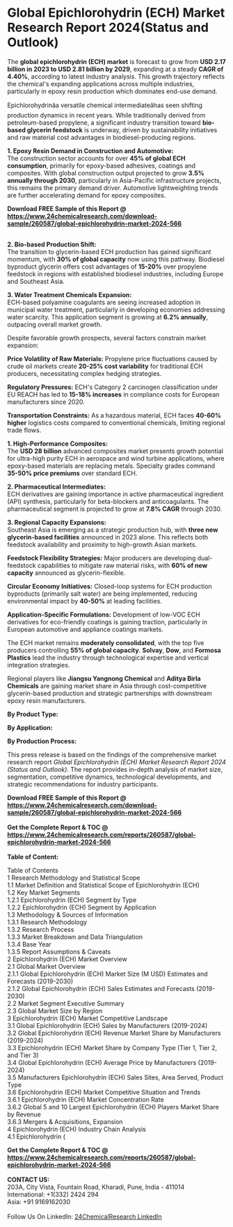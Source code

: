 <h1>Global Epichlorohydrin (ECH) Market Research Report 2024(Status and Outlook)</h1><p>The <strong>global epichlorohydrin (ECH) market</strong> is forecast to grow from <strong>USD 2.17 billion in 2023 to USD 2.81 billion by 2029</strong>, expanding at a steady <strong>CAGR of 4.40%</strong>, according to latest industry analysis. This growth trajectory reflects the chemical's expanding applications across multiple industries, particularly in epoxy resin production which dominates end-use demand.</p><p>Epichlorohydrinâa versatile chemical intermediateâhas seen shifting production dynamics in recent years. While traditionally derived from petroleum-based propylene, a significant industry transition toward <strong>bio-based glycerin feedstock</strong> is underway, driven by sustainability initiatives and raw material cost advantages in biodiesel-producing regions.</p><p><strong>1. Epoxy Resin Demand in Construction and Automotive:</strong><br>
The construction sector accounts for over <strong>45% of global ECH consumption</strong>, primarily for epoxy-based adhesives, coatings and composites. With global construction output projected to grow <strong>3.5% annually through 2030</strong>, particularly in Asia-Pacific infrastructure projects, this remains the primary demand driver. Automotive lightweighting trends are further accelerating demand for epoxy composites.</p><div><b>Download FREE Sample of this Report @ 
            <a href="https://www.24chemicalresearch.com/download-sample/260587/global-epichlorohydrin-market-2024-566">
            https://www.24chemicalresearch.com/download-sample/260587/global-epichlorohydrin-market-2024-566</a></b></div><br><p><strong>2. Bio-based Production Shift:</strong><br>
The transition to glycerin-based ECH production has gained significant momentum, with <strong>30% of global capacity</strong> now using this pathway. Biodiesel byproduct glycerin offers cost advantages of <strong>15-20%</strong> over propylene feedstock in regions with established biodiesel industries, including Europe and Southeast Asia.</p><p><strong>3. Water Treatment Chemicals Expansion:</strong><br>
ECH-based polyamine coagulants are seeing increased adoption in municipal water treatment, particularly in developing economies addressing water scarcity. This application segment is growing at <strong>6.2% annually</strong>, outpacing overall market growth.</p><p>Despite favorable growth prospects, several factors constrain market expansion:</p><p><strong>Price Volatility of Raw Materials:</strong> Propylene price fluctuations caused by crude oil markets create <strong>20-25% cost variability</strong> for traditional ECH producers, necessitating complex hedging strategies.</p><p><strong>Regulatory Pressures:</strong> ECH's Category 2 carcinogen classification under EU REACH has led to <strong>15-18% increases</strong> in compliance costs for European manufacturers since 2020.</p><p><strong>Transportation Constraints:</strong> As a hazardous material, ECH faces <strong>40-60% higher</strong> logistics costs compared to conventional chemicals, limiting regional trade flows.</p><p><strong>1. High-Performance Composites:</strong><br>
The <strong>USD 28 billion</strong> advanced composites market presents growth potential for ultra-high purity ECH in aerospace and wind turbine applications, where epoxy-based materials are replacing metals. Specialty grades command <strong>35-50% price premiums</strong> over standard ECH.</p><p><strong>2. Pharmaceutical Intermediates:</strong><br>
ECH derivatives are gaining importance in active pharmaceutical ingredient (API) synthesis, particularly for beta-blockers and anticoagulants. The pharmaceutical segment is projected to grow at <strong>7.8% CAGR</strong> through 2030.</p><p><strong>3. Regional Capacity Expansions:</strong><br>
Southeast Asia is emerging as a strategic production hub, with <strong>three new glycerin-based facilities</strong> announced in 2023 alone. This reflects both feedstock availability and proximity to high-growth Asian markets.</p><p><strong>Feedstock Flexibility Strategies:</strong> Major producers are developing dual-feedstock capabilities to mitigate raw material risks, with <strong>60% of new capacity</strong> announced as glycerin-flexible. </p><p><strong>Circular Economy Initiatives:</strong> Closed-loop systems for ECH production byproducts (primarily salt water) are being implemented, reducing environmental impact by <strong>40-50%</strong> at leading facilities.</p><p><strong>Application-Specific Formulations:</strong> Development of low-VOC ECH derivatives for eco-friendly coatings is gaining traction, particularly in European automotive and appliance coatings markets.</p><p>The ECH market remains <strong>moderately consolidated</strong>, with the top five producers controlling <strong>55% of global capacity</strong>. <strong>Solvay</strong>, <strong>Dow</strong>, and <strong>Formosa Plastics</strong> lead the industry through technological expertise and vertical integration strategies.</p><p>Regional players like <strong>Jiangsu Yangnong Chemical</strong> and <strong>Aditya Birla Chemicals</strong> are gaining market share in Asia through cost-competitive glycerin-based production and strategic partnerships with downstream epoxy resin manufacturers.</p><p><strong>By Product Type:</strong></p><p><strong>By Application:</strong></p><p><strong>By Production Process:</strong></p><p>This press release is based on the findings of the comprehensive market research report <em>Global Epichlorohydrin (ECH) Market Research Report 2024 (Status and Outlook)</em>. The report provides in-depth analysis of market size, segmentation, competitive dynamics, technological developments, and strategic recommendations for industry participants.</p><div><b>Download FREE Sample of this Report @ 
            <a href="https://www.24chemicalresearch.com/download-sample/260587/global-epichlorohydrin-market-2024-566">
            https://www.24chemicalresearch.com/download-sample/260587/global-epichlorohydrin-market-2024-566</a></b></div><br><div><b>Get the Complete Report & TOC @ 
            <a href="https://www.24chemicalresearch.com/reports/260587/global-epichlorohydrin-market-2024-566">
            https://www.24chemicalresearch.com/reports/260587/global-epichlorohydrin-market-2024-566</a></b></div><br>
            <b>Table of Content:</b><p>Table of Contents<br />
1 Research Methodology and Statistical Scope<br />
1.1 Market Definition and Statistical Scope of Epichlorohydrin (ECH)<br />
1.2 Key Market Segments<br />
1.2.1 Epichlorohydrin (ECH) Segment by Type<br />
1.2.2 Epichlorohydrin (ECH) Segment by Application<br />
1.3 Methodology & Sources of Information<br />
1.3.1 Research Methodology<br />
1.3.2 Research Process<br />
1.3.3 Market Breakdown and Data Triangulation<br />
1.3.4 Base Year<br />
1.3.5 Report Assumptions & Caveats<br />
2 Epichlorohydrin (ECH) Market Overview<br />
2.1 Global Market Overview<br />
2.1.1 Global Epichlorohydrin (ECH) Market Size (M USD) Estimates and Forecasts (2019-2030)<br />
2.1.2 Global Epichlorohydrin (ECH) Sales Estimates and Forecasts (2019-2030)<br />
2.2 Market Segment Executive Summary<br />
2.3 Global Market Size by Region<br />
3 Epichlorohydrin (ECH) Market Competitive Landscape<br />
3.1 Global Epichlorohydrin (ECH) Sales by Manufacturers (2019-2024)<br />
3.2 Global Epichlorohydrin (ECH) Revenue Market Share by Manufacturers (2019-2024)<br />
3.3 Epichlorohydrin (ECH) Market Share by Company Type (Tier 1, Tier 2, and Tier 3)<br />
3.4 Global Epichlorohydrin (ECH) Average Price by Manufacturers (2019-2024)<br />
3.5 Manufacturers Epichlorohydrin (ECH) Sales Sites, Area Served, Product Type<br />
3.6 Epichlorohydrin (ECH) Market Competitive Situation and Trends<br />
3.6.1 Epichlorohydrin (ECH) Market Concentration Rate<br />
3.6.2 Global 5 and 10 Largest Epichlorohydrin (ECH) Players Market Share by Revenue<br />
3.6.3 Mergers & Acquisitions, Expansion<br />
4 Epichlorohydrin (ECH) Industry Chain Analysis<br />
4.1 Epichlorohydrin (</p><div><b>Get the Complete Report & TOC @ 
            <a href="https://www.24chemicalresearch.com/reports/260587/global-epichlorohydrin-market-2024-566">
            https://www.24chemicalresearch.com/reports/260587/global-epichlorohydrin-market-2024-566</a></b></div><br><b>CONTACT US:</b><br>
            203A, City Vista, Fountain Road, Kharadi, Pune, India - 411014<br>
            International: +1(332) 2424 294<br>
            Asia: +91 9169162030 <br><br>
            Follow Us On LinkedIn: <a href="https://www.linkedin.com/company/24chemicalresearch/">24ChemicalResearch LinkedIn</a>